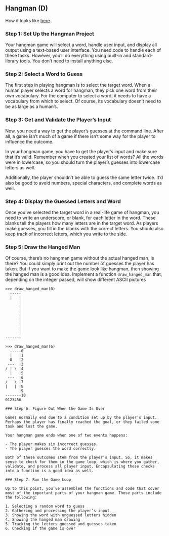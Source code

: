 ## Hangman (D)

How it looks like [here](https://i.vimeocdn.com/video/1727623664-abc3c668b087e48ec826f30ef75a285dada9f1fc4c3a45eba37c254f3a0406cd-d?mw=700&mh=393). 

### Step 1: Set Up the Hangman Project

Your hangman game will select a word, handle user input, and display all output using a text-based user interface. You need code to handle each of these tasks. However, you’ll do everything using built-in and standard-library tools. You don’t need to install anything else.

### Step 2: Select a Word to Guess

The first step in playing hangman is to select the target word. When a human player selects a word for hangman, they pick one word from their own vocabulary. For the computer to select a word, it needs to have a vocabulary from which to select. Of course, its vocabulary doesn’t need to be as large as a human’s.

### Step 3: Get and Validate the Player’s Input

Now, you need a way to get the player’s guesses at the command line. After all, a game isn’t much of a game if there isn’t some way for the player to influence the outcome.

In your hangman game, you have to get the player’s input and make sure that it’s valid. Remember when you created your list of words? All the words were in lowercase, so you should turn the player’s guesses into lowercase letters as well.

Additionally, the player shouldn’t be able to guess the same letter twice. It’d also be good to avoid numbers, special characters, and complete words as well.

### Step 4: Display the Guessed Letters and Word

Once you’ve selected the target word in a real-life game of hangman, you need to write an underscore, or blank, for each letter in the word. These blanks tell the players how many letters are in the target word. As players make guesses, you fill in the blanks with the correct letters. You should also keep track of incorrect letters, which you write to the side.

### Step 5: Draw the Hanged Man

Of course, there’s no hangman game without the actual hanged man, is there? You could simply print out the number of guesses the player has taken. But if you want to make the game look like hangman, then showing the hanged man is a good idea.
Implement a function `draw_hanged_man` that, depending on the integer passed, will show different ASCII pictures 

```
>>> draw_hanged_man(0)
  -----
  |   |
      |
      |
      |
      |
      |
      |
      |
      |
-------

>>> draw_hanged_man(6)
  -----0
  |   |1
  O   |2 
 ---  |3
/ | \ |4
  |   |5
 ---  |6
/   \ |7
|   | |8
      |9
-------10
0123456

### Step 6: Figure Out When the Game Is Over

Games normally end due to a condition set up by the player’s input. Perhaps the player has finally reached the goal, or they failed some task and lost the game.

Your hangman game ends when one of two events happens:

- The player makes six incorrect guesses.
- The player guesses the word correctly.

Both of these outcomes stem from the player’s input. So, it makes sense to check for them in the game loop, which is where you gather, validate, and process all player input. Encapsulating these checks into a function is a good idea as well.

### Step 7: Run the Game Loop

Up to this point, you’ve assembled the functions and code that cover most of the important parts of your hangman game. Those parts include the following:

1. Selecting a random word to guess
2. Gathering and processing the player’s input
3. Showing the word with unguessed letters hidden
4. Showing the hanged man drawing
5. Tracking the letters guessed and guesses taken
6. Checking if the game is over
